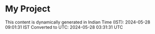 # My Project

This content is dynamically generated in Indian Time (IST): 2024-05-28 09:01:31 IST
Converted to UTC: 2024-05-28 03:31:31 UTC
